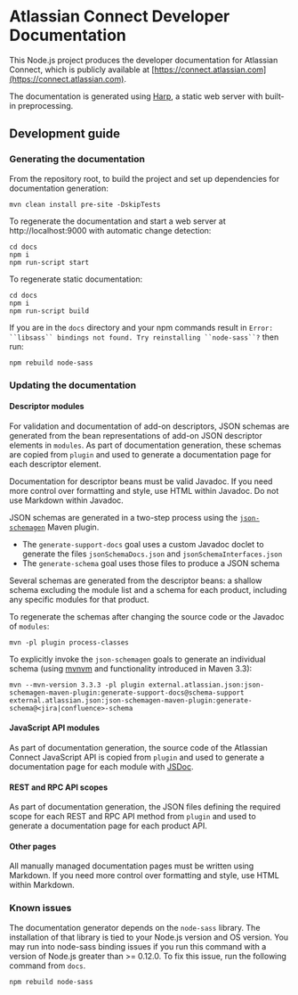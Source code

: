# Atlassian Connect Developer Documentation

This Node.js project produces the developer documentation for Atlassian Connect, which is publicly available at
[https://connect.atlassian.com](https://connect.atlassian.com).

The documentation is generated using [Harp](http://harpjs.com), a static web server with built-in preprocessing.

## Development guide

### Generating the documentation

From the repository root, to build the project and set up dependencies for documentation generation:

    mvn clean install pre-site -DskipTests

To regenerate the documentation and start a web server at http://localhost:9000 with automatic change detection:

    cd docs
    npm i
    npm run-script start

To regenerate static documentation:

    cd docs
    npm i
    npm run-script build

If you are in the `docs` directory and your npm commands result in `Error: ``libsass`` bindings not found. Try reinstalling ``node-sass``?` then run:

    npm rebuild node-sass

### Updating the documentation

#### Descriptor modules

For validation and documentation of add-on descriptors, JSON schemas are generated from the bean representations of
add-on JSON descriptor elements in `modules`. As part of documentation generation, these schemas are
copied from `plugin` and used to generate a documentation page for each descriptor element.

Documentation for descriptor beans must be valid Javadoc. If you need more control over formatting and style, use HTML
within Javadoc. Do not use Markdown within Javadoc.

JSON schemas are generated in a two-step process using the [`json-schemagen`](https://bitbucket.org/atlassian/json-schemagen)
Maven plugin.

* The `generate-support-docs` goal uses a custom Javadoc doclet to generate the files `jsonSchemaDocs.json` and `jsonSchemaInterfaces.json`
* The `generate-schema` goal uses those files to produce a JSON schema

Several schemas are generated from the descriptor beans: a shallow schema excluding the module list and a schema for
each product, including any specific modules for that product.

To regenerate the schemas after changing the source code or the Javadoc of `modules`:

	mvn -pl plugin process-classes

To explicitly invoke the `json-schemagen` goals to generate an individual schema (using [mvnvm](http://mvnvm.org) and
functionality introduced in Maven 3.3):

    mvn --mvn-version 3.3.3 -pl plugin external.atlassian.json:json-schemagen-maven-plugin:generate-support-docs@schema-support external.atlassian.json:json-schemagen-maven-plugin:generate-schema@<jira|confluence>-schema

#### JavaScript API modules

As part of documentation generation, the source code of the Atlassian Connect JavaScript API is copied from `plugin` and
used to generate a documentation page for each module with [JSDoc](http://usejsdoc.org).

#### REST and RPC API scopes

As part of documentation generation, the JSON files defining the required scope for each REST and RPC API method from
`plugin` and used to generate a documentation page for each product API.

#### Other pages

All manually managed documentation pages must be written using Markdown. If you need more control over formatting and
style, use HTML within Markdown.

### Known issues

The documentation generator depends on the `node-sass` library. The installation of that library is tied to your Node.js
version and OS version. You may run into node-sass binding issues if you run this command with a version of Node.js
greater than >= 0.12.0. To fix this issue, run the following command from `docs`.

    npm rebuild node-sass